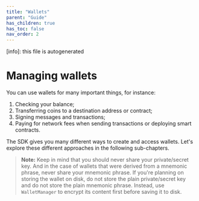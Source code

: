```yaml
---
title: "Wallets"
parent: "Guide"
has_children: true
has_toc: false
nav_order: 2
---
```


[info]: this file is autogenerated


# Managing wallets

You can use wallets for many important things, for instance:

1. Checking your balance;
2. Transferring coins to a destination address or contract;
3. Signing messages and transactions;
4. Paying for network fees when sending transactions or deploying smart contracts.

The SDK gives you many different ways to create and access wallets. Let's explore these different approaches in the following sub-chapters.

> **Note:** Keep in mind that you should never share your private/secret key. And in the case of wallets that were derived from a mnemonic phrase, never share your mnemonic phrase. If you're planning on storing the wallet on disk, do not store the plain private/secret key and do not store the plain mnemonic phrase. Instead, use `WalletManager` to encrypt its content first before saving it to disk.
